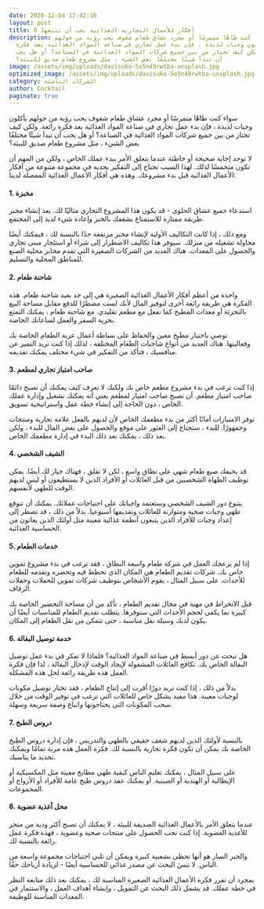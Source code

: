 ```yaml
---
date: 2020-12-04 17:42:10
layout: post
title: 8 أفكار للأعمال التجارية الغذائية يجب أن تتبعها
description: سواء كنت طاهًا متمرسًا أو مجرد عشاق طعام شغوف يحب رؤية من حولهم
  يأكلون وجبات لذيذة ، فإن بدء عمل تجاري في صناعة المواد الغذائية يعد فكرة
  رائعة. ولكن كيف تختار من بين جميع شركات المواد الغذائية في الصناعة؟ أو هل يجب
  أن تبدأ شيئًا مختلفًا بعض الشيء ، مثل مشروع طعام صديق للبيئة؟
image: /assets/img/uploads/davisuko-5e5n49rwtba-unsplash.jpg
optimized_image: /assets/img/uploads/davisuko-5e5n49rwtba-unsplash.jpg
category: الشركات الناشئة
author: Cocktail
paginate: true
---
```

سواء كنت طاهًا متمرسًا أو مجرد عشاق طعام شغوف يحب رؤية من حولهم يأكلون وجبات لذيذة ، فإن بدء عمل تجاري في صناعة المواد الغذائية يعد فكرة رائعة. ولكن كيف تختار من بين جميع شركات المواد الغذائية في الصناعة؟ أو هل يجب أن تبدأ شيئًا مختلفًا بعض الشيء ، مثل مشروع طعام صديق للبيئة؟

لا توجد إجابة صحيحة أو خاطئة عندما يتعلق الأمر ببدء عملك الخاص ، ولكن من المهم أن تكون متحمسًا لذلك. لهذا السبب تحتاج إلى التفكير بجدية في مجموعة متنوعة من أفكار الأعمال الغذائية قبل بدء مشروعك. وهذه هي أفكار الأعمال الغذائية المفضلة لدينا:

#### 1. مخبزة

استدعاء جميع عشاق الحلوى - قد يكون هذا المشروع التجاري مثاليًا لك. يعد إنشاء مخبز طريقة ممتازة للاستمتاع بشغفك بالخبز وإعادة شيء لذيذ إلى المجتمع. 

ومع ذلك ، إذا كانت التكاليف الأولية لإنشاء مخبز مرتفعة جدًا بالنسبة لك ، فيمكنك أيضًا محاولة تشغيله من منزلك. سيوفر هذا تكاليف الاضطرار إلى شراء أو استئجار مبنى تجاري والحصول على المعدات. هناك العديد من الشركات الصغيرة التي تقدم مخابز محلية الصنع للمناطق المحلية والتسليم. 

#### 2. شاحنة طعام

واحدة من أعظم أفكار الأعمال الغذائية الصغيرة هي إلى حد بعيد شاحنة طعام. هذه الفكرة هي طريقة رائعة أخرى لتوفير المال لأنك لست مضطرًا للدفع مقابل مساحة البيع بالتجزئة أو معدات المطبخ كما تفعل مع مطعم تقليدي. مع شاحنة طعام ، يمكنك التمتع بحرية السفر والعمل لساعاتك الخاصة.

نوصي باختيار مطبخ معين والحفاظ على بساطة أعمال عربة الطعام الخاصة بك وفعاليتها. هناك العديد من أنواع شاحنات الطعام المختلفة ، لذلك إذا كنت تريد التميز عن منافسيك ، فتأكد من التفكير في شيء مختلف يمكنك تقديمه.

#### 3. صاحب امتياز تجاري لمطعم

إذا كنت ترغب في بدء مشروع مطعم خاص بك ولكنك لا تعرف كيف يمكنك أن تصبح دائمًا صاحب امتياز مطعم. أن تصبح صاحب امتياز لمطعم يعني أنه يمكنك تشغيل وإدارة عملك الخاص ، دون الحاجة إلى إنشاء خطة عمل واستراتيجية تسويق. 

توفر الامتيازات أمانًا أكثر من بدء مطعمك الخاص لأن لديهم بالفعل علامة تجارية ومنتجات وجمهورًا. للبدء ، ستحتاج إلى العثور على موقع والحصول على بعض المال للبدء ، ولكن بعد ذلك ، يمكنك بعد ذلك البدء في إدارة مطعمك الخاص. 

#### 4. الشيف الشخصي

قد يخيفك صنع طعام شهي على نطاق واسع ، لكن لا تقلق ، فهناك خيار لك أيضًا. يمكن توظيف الطهاة الشخصيين من قبل العائلات أو الأفراد الذين لا يستطيعون أو ليس لديهم الوقت للطهي لأنفسهم.

يتنوع دور الشيف الشخصي وستعتمد واجباتك على احتياجات عملائك. يمكنك أن تتوقع طهي وجبات صحية ومتوازنة للعائلات وتقديمها أسبوعيا. بدلاً من ذلك ، قد تضطر إلى إعداد وجبات للأفراد الذين يتبعون أنظمة غذائية معينة مثل أولئك الذين يعانون من الحساسية الغذائية.

#### 5. خدمات الطعام

إذا لم يزعجك العمل في شركة طعام واسعة النطاق ، فقد ترغب في بدء مشروع تموين خاص بك. شركات تقديم الطعام هي المكان الذي تخطط فيه وتحضره وتقدمه للطعام للأحداث. على سبيل المثال ، يقوم الأشخاص بتوظيف شركات تموين للحفلات وحفلات الزفاف.

قبل الانخراط في مهنة في مجال تقديم الطعام ، تأكد من أن مساحة التحضير الخاصة بك كبيرة بما يكفي لحجم الأحداث التي ستوفرها. يتطلب تقديم الطعام للمناسبات أيضًا أن يكون لديك وسيلة نقل مناسبة ، حتى تتمكن من نقل الطعام إلى المكان.

#### 6. خدمة توصيل البقالة

هل تبحث عن دور أبسط في صناعة المواد الغذائية؟ فلماذا لا تفكر في بدء عمل توصيل البقالة الخاص بك. تكافح العائلات المشغولة لإيجاد الوقت لإدخال البقالة ، لذا فإن فكرة العمل هذه طريقة رائعة لحل هذه المشكلة.

بدلاً من ذلك ، إذا كنت تريد دورًا أقرب إلى إنتاج الطعام ، فقد تختار توصيل مكونات لوجبات معينة. هذا مفيد بشكل خاص للعائلات التي ترغب في توفير الوقت من خلال سحب المكونات التي يحتاجونها واتباع وصفة سريعة وسهلة.

#### 7. دروس الطبخ

بالنسبة لأولئك الذين لديهم شغف حقيقي بالطهي والتدريس ، فإن إدارة دروس الطبخ الخاصة بك يمكن أن تكون فكرة تجارية بالنسبة لك. فكرة العمل هذه مرنة تمامًا ويمكنك تحديد ما يناسبك.

على سبيل المثال ، يمكنك تعليم الناس كيفية طهي مطابخ معينة مثل المكسيكية أو الإيطالية أو الهندية أو الصينية. أو يمكنك عقد دروس طبخ عامة للأفراد أو الأزواج أو المجموعات.

#### 8. محل أغذية عضوية

عندما يتعلق الأمر بالأعمال الغذائية الصديقة للبيئة ، لا يمكنك أن تصبح أكثر ودية من متجر للأغذية العضوية. إذا كنت تحب الحصول على منتجات صحية وعضوية ، فهذه فكرة عمل رائعة بالنسبة لك.

والخبر السار هو أنها تحظى بشعبية كبيرة ويمكن أن تلبي احتياجات مجموعة واسعة من الناس. لا تنسَ البحث عن مصدر غذائي للحساسية أيضًا - لزيادة أرباحك حقًا. 

بمجرد أن تقرر فكرة الأعمال الغذائية الصغيرة المناسبة لك ، يمكنك بعد ذلك متابعة النظر في خطة عملك. قد يشمل ذلك البحث عن التمويل ، وإنشاء أهداف العمل ، والاستثمار في المعدات المناسبة للوظيفة.